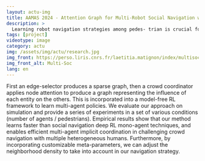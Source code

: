 ```yaml
---
layout: actu-img
title: AAMAS 2024 - Attention Graph for Multi-Robot Social Navigation with Deep Reinforcement Learning
description: >
  Learning robot navigation strategies among pedes- trian is crucial for domain based applications. Combining perception, planning and prediction allows us to model the interactions between robots and pedestrians, resulting in im- pressive outcomes especially with recent approaches based on deep reinforcement learning (RL). However, these works do not consider multi-robot scenarios. In this paper, we present MultiSoc, a new method for learning multi-agent socially aware navigation strategies using RL. Inspired by recent works on multi-agent deep RL, our method leverages graph-based representation of agent interactions, combining the positions and fields of view of entities (pedestrians and agents). Each agent uses a model based on two Graph Neural Network combined with attention mechanisms... 
tags: [project]
videotype: image
category: actu
img: /assets/img/actu/research.jpg
img_front: https://perso.liris.cnrs.fr/laetitia.matignon/index/multisoc/videomultisoc.gif
img_front_alt: Multi-Soc
lang: en
---
```



First an edge-selector produces a sparse graph, then a crowd coordinator applies node attention to produce a graph representing the influence of each entity on the others. This is incorporated into a model-free RL framework to learn multi-agent policies. We evaluate our approach on simulation and provide a series of experiments in a set of various conditions (number of agents / pedestrians). Empirical results show that our method learns faster than social navigation deep RL mono-agent techniques, and enables efficient multi-agent implicit coordination in challenging crowd navigation with multiple heterogeneous humans. Furthermore, by incorporating customizable meta-parameters, we can adjust the neighborhood density to take into account in our navigation strategy.